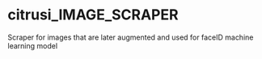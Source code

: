 # citrusi_IMAGE_SCRAPER
Scraper for images that are later augmented and used for faceID machine learning model
